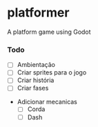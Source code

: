 # platformer
A platform game using Godot

### Todo

- [ ] Ambientação
- [ ] Criar sprites para o jogo
- [ ] Criar história
- [ ] Criar fases
- Adicionar mecanicas
  - [ ] Corda
  - [ ] Dash

